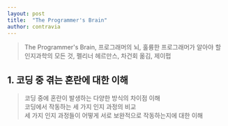 ```yaml
---
layout: post
title:  "The Programmer's Brain"
author: contravia
---  
```


> The Programmer's Brain, 프로그래머의 뇌, 훌륭한 프로그래머가 알아야 할 인지과학의 모든 것, 펠리너 헤르만스, 차건회 옮김, 제이펍  

## 1. 코딩 중 겪는 혼란에 대한 이해  
> 코딩 중에 혼란이 발생하는 다양한 방식의 차이점 이해  
> 코딩에서 작동하는 세 가지 인지 과정의 비교  
> 세 가지 인지 과정들이 어떻게 서로 보완적으로 작동하는지에 대한 이해  
